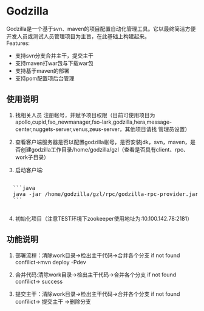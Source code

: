 Godzilla
====================

Godzilla是一个基于svn、maven的项目配置自动化管理工具。它以最终简洁方便开发人员或测试人员管理项目为主旨，在此基础上构建起来。<br>
Features:<br>
- 支持svn分支合并主干，提交主干
- 支持maven打war包与下载war包
- 支持基于maven的部署
- 支持pom配置项后台管理

## 使用说明 ##
1. 找相关人员 注册帐号，并赋予项目权限（目前可使用项目为apollo,cupid,fso_newmanager,fso-lark,godzilla,hera,message-center,nuggets-server,venus,zeus-server，其他项目请找 管理员设置）

2. 查看客户端服务器是否以配置godzilla帐号，是否安装jdk，svn，maven，是否创建godzilla工作目录/home/godzilla/gzl（查看是否具有client、rpc、work子目录）

3. 启动客户端: 
 
  <pre>
  
  ```java
  java -jar /home/godzilla/gzl/rpc/godzilla-rpc-provider.jar &
  ```
  </pre>

4. 初始化项目（注意TEST环境下zookeeper使用地址为:10.100.142.78:2181）


## 功能说明 ##
1. 部署流程：清除work目录->检出主干代码->合并各个分支 if not found confilict->mvn deploy -Pdev

2. 合并代码:清除work目录->检出主干代码->合并各个分支 if not found confilict-> success

3. 提交主干：清除work目录->检出主干代码->合并各个分支 if not found confilict-> 提交主干 ->删除分支
